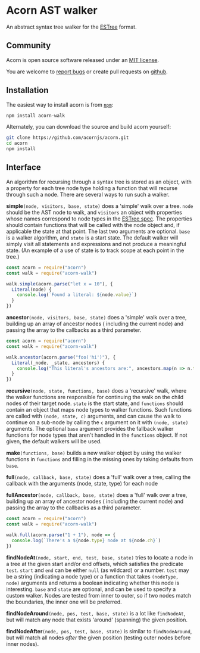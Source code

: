 # Acorn AST walker

An abstract syntax tree walker for the
[ESTree](https://github.com/estree/estree) format.

## Community

Acorn is open source software released under an
[MIT license](https://github.com/acornjs/acorn/blob/master/acorn-walk/LICENSE).

You are welcome to
[report bugs](https://github.com/acornjs/acorn/issues) or create pull requests
on [github](https://github.com/acornjs/acorn).

## Installation

The easiest way to install acorn is from [`npm`](https://www.npmjs.com/):

```sh
npm install acorn-walk
```

Alternately, you can download the source and build acorn yourself:

```sh
git clone https://github.com/acornjs/acorn.git
cd acorn
npm install
```

## Interface

An algorithm for recursing through a syntax tree is stored as an object, with a property for each tree node type holding
a function that will recurse through such a node. There are several ways to run such a walker.

**simple**`(node, visitors, base, state)` does a 'simple' walk over a tree. `node` should be the AST node to walk,
and `visitors` an object with properties whose names correspond to node types in
the [ESTree spec](https://github.com/estree/estree). The properties should contain functions that will be called with
the node object and, if applicable the state at that point. The last two arguments are optional. `base`
is a walker algorithm, and `state` is a start state. The default walker will simply visit all statements and expressions
and not produce a meaningful state. (An example of a use of state is to track scope at each point in the tree.)

```js
const acorn = require("acorn")
const walk = require("acorn-walk")

walk.simple(acorn.parse("let x = 10"), {
  Literal(node) {
    console.log(`Found a literal: ${node.value}`)
  }
})
```

**ancestor**`(node, visitors, base, state)` does a 'simple' walk over a tree, building up an array of ancestor nodes (
including the current node)
and passing the array to the callbacks as a third parameter.

```js
const acorn = require("acorn")
const walk = require("acorn-walk")

walk.ancestor(acorn.parse("foo('hi')"), {
  Literal(_node, _state, ancestors) {
    console.log("This literal's ancestors are:", ancestors.map(n => n.type))
  }
})
```

**recursive**`(node, state, functions, base)` does a 'recursive' walk, where the walker functions are responsible for
continuing the walk on the child nodes of their target node. `state` is the start state, and `functions` should contain
an object that maps node types to walker functions. Such functions are called with `(node, state, c)`
arguments, and can cause the walk to continue on a sub-node by calling the `c` argument on it with `(node, state)`
arguments. The optional
`base` argument provides the fallback walker functions for node types that aren't handled in the `functions` object. If
not given, the default walkers will be used.

**make**`(functions, base)` builds a new walker object by using the walker functions in `functions` and filling in the
missing ones by taking defaults from `base`.

**full**`(node, callback, base, state)` does a 'full' walk over a tree, calling the callback with the arguments (node,
state, type) for each node

**fullAncestor**`(node, callback, base, state)` does a 'full' walk over a tree, building up an array of ancestor nodes (
including the current node) and passing the array to the callbacks as a third parameter.

```js
const acorn = require("acorn")
const walk = require("acorn-walk")

walk.full(acorn.parse("1 + 1"), node => {
  console.log(`There's a ${node.type} node at ${node.ch}`)
})
```

**findNodeAt**`(node, start, end, test, base, state)` tries to locate a node in a tree at the given start and/or end
offsets, which satisfies the predicate `test`. `start` and `end` can be either `null`
(as wildcard) or a number. `test` may be a string (indicating a node type) or a function that takes `(nodeType, node)`
arguments and returns a boolean indicating whether this node is interesting. `base`
and `state` are optional, and can be used to specify a custom walker. Nodes are tested from inner to outer, so if two
nodes match the boundaries, the inner one will be preferred.

**findNodeAround**`(node, pos, test, base, state)` is a lot like
`findNodeAt`, but will match any node that exists 'around' (spanning)
the given position.

**findNodeAfter**`(node, pos, test, base, state)` is similar to
`findNodeAround`, but will match all nodes *after* the given position
(testing outer nodes before inner nodes).
